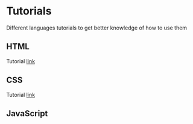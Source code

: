 # Tutorials
Different languages tutorials to get better knowledge of how to use them

## HTML
Tutorial <a href="https://www.youtube.com/watch?v=nu_pCVPKzTk&t=3965s">link</a>

## CSS
Tutorial <a href="https://www.youtube.com/watch?v=nu_pCVPKzTk&t=3965s">link</a>

## JavaScript
